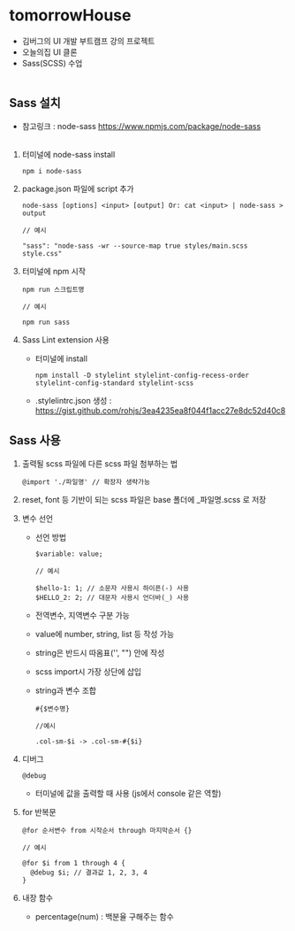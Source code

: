 # tomorrowHouse

- 김버그의 UI 개발 부트캠프 강의 프로젝트
- 오늘의집 UI 클론
- Sass(SCSS) 수업
  <br/><br/>

## Sass 설치

- 참고링크 : node-sass https://www.npmjs.com/package/node-sass
  <br/><br/>

1. 터미널에 node-sass install

   ```
   npm i node-sass
   ```

2. package.json 파일에 script 추가

   ```
   node-sass [options] <input> [output] Or: cat <input> | node-sass > output
   ```

   ```
   // 예시

   "sass": "node-sass -wr --source-map true styles/main.scss style.css"
   ```

3. 터미널에 npm 시작

   ```
   npm run 스크립트명
   ```

   ```
   // 예시

   npm run sass
   ```

4. Sass Lint extension 사용

   - 터미널에 install

     ```
     npm install -D stylelint stylelint-config-recess-order stylelint-config-standard stylelint-scss
     ```

   - .stylelintrc.json 생성 : https://gist.github.com/rohjs/3ea4235ea8f044f1acc27e8dc52d40c8

## Sass 사용

1. 출력될 scss 파일에 다른 scss 파일 첨부하는 법

   ```
   @import './파일명' // 확장자 생략가능
   ```

2. reset, font 등 기반이 되는 scss 파일은 base 폴더에 \_파일명.scss 로 저장

3. 변수 선언

   - 선언 방법

     ```
     $variable: value;
     ```

     ```
     // 예시

     $hello-1: 1; // 소문자 사용시 하이픈(-) 사용
     $HELLO_2: 2; // 대문자 사용시 언더바(_) 사용
     ```

   - 전역변수, 지역변수 구분 가능
   - value에 number, string, list 등 작성 가능
   - string은 반드시 따옴표('', "") 안에 작성
   - scss import시 가장 상단에 삽입
   - string과 변수 조합

     ```
     #{$변수명}
     ```

     ```
     //예시

     .col-sm-$i -> .col-sm-#{$i}
     ```

4. 디버그

   ```
   @debug
   ```

   - 터미널에 값을 출력할 때 사용 (js에서 console 같은 역할)

5. for 반복문

   ```
   @for 순서변수 from 시작순서 through 마지막순서 {}
   ```

   ```
   // 예시

   @for $i from 1 through 4 {
     @debug $i; // 결과값 1, 2, 3, 4
   }
   ```

6. 내장 함수

   - percentage(num) : 백분율 구해주는 함수
